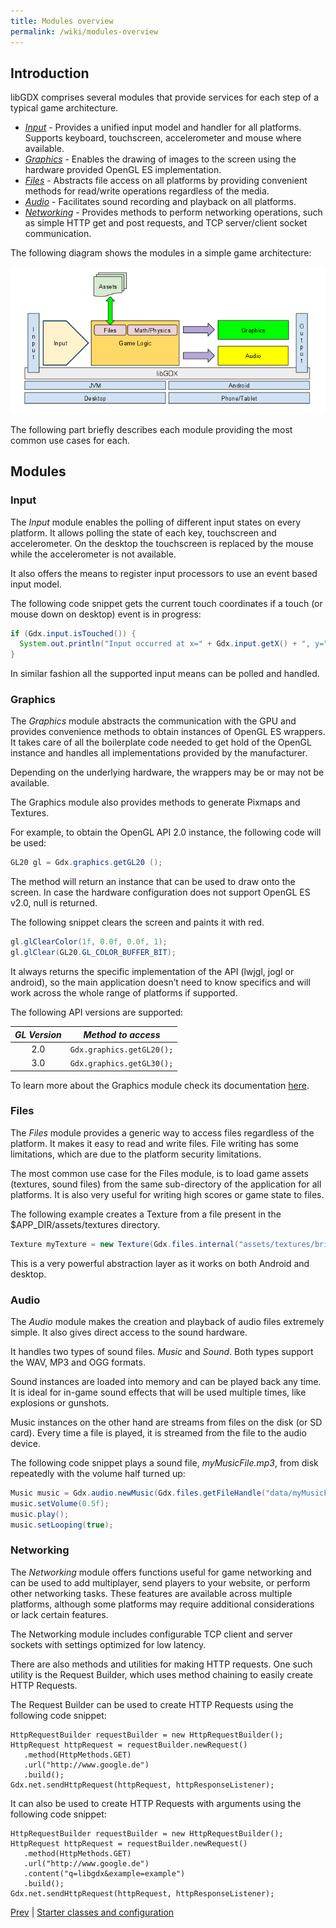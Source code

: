 ```yaml
---
title: Modules overview
permalink: /wiki/modules-overview
---
```

## Introduction ##

libGDX comprises several modules that provide services for each step of a typical game architecture. 

 * *[Input](/wiki/input-handling)* - Provides a unified input model and handler for all platforms. Supports keyboard, touchscreen, accelerometer and mouse where available. 
 * *[Graphics](/wiki/graphics)* - Enables the drawing of images to the screen using the hardware provided OpenGL ES implementation.
 * *[Files](/wiki/file-handling)* - Abstracts file access on all platforms by providing convenient methods for read/write operations regardless of the media.
 * *[Audio](/wiki/audio)* - Facilitates sound recording and playback on all platforms.
 * *[Networking](/wiki/networking)* - Provides methods to perform networking operations, such as simple HTTP get and post requests, and TCP server/client socket communication.

The following diagram shows the modules in a simple game architecture:

![images/modules-overview.png](/assets/wiki/images/modules-overview.png)

The following part briefly describes each module providing the most common use cases for each.

## Modules ##

### Input ###
The _Input_ module enables the polling of different input states on every platform. 
It allows polling the state of each key, touchscreen and accelerometer. On the desktop the touchscreen is replaced by the mouse while the accelerometer is not available.

It also offers the means to register input processors to use an event based input model. 

The following code snippet gets the current touch coordinates if a touch (or mouse down on desktop) event is in progress:
```java
if (Gdx.input.isTouched()) {
  System.out.println("Input occurred at x=" + Gdx.input.getX() + ", y=" + Gdx.input.getY()); 
}
```
In similar fashion all the supported input means can be polled and handled.

### Graphics ###
The _Graphics_ module abstracts the communication with the GPU and provides convenience methods to obtain instances of OpenGL ES wrappers. It takes care of all the boilerplate code needed to get hold of the OpenGL instance and handles all implementations provided by the manufacturer.

Depending on the underlying hardware, the wrappers may be or may not be available.

The Graphics module also provides methods to generate Pixmaps and Textures.

For example, to obtain the OpenGL API 2.0 instance, the following code will be used:
```java
GL20 gl = Gdx.graphics.getGL20 ();
```
The method will return an instance that can be used to draw onto the screen. In case the hardware configuration does not support OpenGL ES v2.0, null is returned.

The following snippet clears the screen and paints it with red.
```java
gl.glClearColor(1f, 0.0f, 0.0f, 1);
gl.glClear(GL20.GL_COLOR_BUFFER_BIT);
```
It always returns the specific implementation of the API (lwjgl, jogl or android), so the main application doesn’t need to know specifics and will work across the whole range of platforms if supported.

The following API versions are supported:

|*GL Version* | *Method to access* |
|:---------:|:-----------------:|
|2.0 | `Gdx.graphics.getGL20();`|
|3.0 |`Gdx.graphics.getGL30();`|


To learn more about the Graphics module check its documentation [here](/wiki/graphics).

### Files ###
The _Files_ module provides a generic way to access files regardless of the platform.
It makes it easy to read and write files. File writing has some limitations, which are due to the platform security limitations.

The most common use case for the Files module, is to load game assets (textures, sound files) from the same sub-directory of the application for all platforms.
It is also very useful for writing high scores or game state to files.

The following example creates a Texture from a file present in the $APP_DIR/assets/textures directory.
```java
Texture myTexture = new Texture(Gdx.files.internal("assets/textures/brick.png"));
```
This is a very powerful abstraction layer as it works on both Android and desktop. 

### Audio ###
The _Audio_ module makes the creation and playback of audio files extremely simple. It also gives direct access to the sound hardware.

It handles two types of sound files. *Music* and *Sound*. Both types support the WAV, MP3 and OGG formats.

Sound instances are loaded into memory and can be played back any time. It is ideal for in-game sound effects that will be used multiple times, like explosions or gunshots.

Music instances on the other hand are streams from files on the disk (or SD card). Every time a file is played, it is streamed from the file to the audio device.

The following code snippet plays a sound file, _myMusicFile.mp3_, from disk repeatedly with the volume half turned up:
```java
Music music = Gdx.audio.newMusic(Gdx.files.getFileHandle("data/myMusicFile.mp3", FileType.Internal));
music.setVolume(0.5f);
music.play();
music.setLooping(true);
```

### Networking ###
The _Networking_ module offers functions useful for game networking and can be used to add multiplayer, send players to your website, or perform other networking tasks. These features are available across multiple platforms, although some platforms may require additional considerations or lack certain features.

The Networking module includes configurable TCP client and server sockets with settings optimized for low latency.

There are also methods and utilities for making HTTP requests. One such utility is the Request Builder, which uses method chaining to easily create HTTP Requests.

The Request Builder can be used to create HTTP Requests using the following code snippet:
```
HttpRequestBuilder requestBuilder = new HttpRequestBuilder();
HttpRequest httpRequest = requestBuilder.newRequest()
   .method(HttpMethods.GET)
   .url("http://www.google.de")
   .build();
Gdx.net.sendHttpRequest(httpRequest, httpResponseListener);
```

It can also be used to create HTTP Requests with arguments using the following code snippet:
```
HttpRequestBuilder requestBuilder = new HttpRequestBuilder();
HttpRequest httpRequest = requestBuilder.newRequest()
   .method(HttpMethods.GET)
   .url("http://www.google.de")
   .content("q=libgdx&example=example")
   .build();
Gdx.net.sendHttpRequest(httpRequest, httpResponseListener);
```


[Prev](/wiki/the-life-cycle) | [Starter classes and configuration](https://github.com/libgdx/libgdx/wiki/Starter-classes-and-configuration)